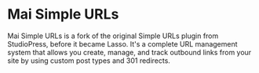 Mai Simple URLs
===========

Mai Simple URLs is a fork of the original Simple URLs plugin from StudioPress, before it became Lasso. It's a complete URL management system that allows you create, manage, and track outbound links from your site by using custom post types and 301 redirects.

